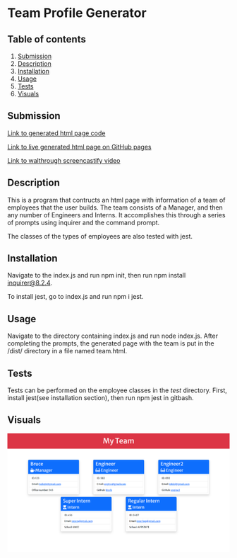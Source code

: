 # Team Profile Generator

  ## Table of contents
  1. [Submission](#submission)
  2. [Description](#description)
  3. [Installation](#installation)
  4. [Usage](#usage)
  5. [Tests](#tests)
  6. [Visuals](#visuals)

  ## Submission
  [Link to generated html page code](https://github.com/BBelk/team-profile-generator-project/blob/main/index.html)
  
  [Link to live generated html page on GitHub pages](https://bbelk.github.io/team-profile-generator-project/)

  [Link to walthrough screencastify video](https://watch.screencastify.com/v/0tedGRPeDhIo5IEc2QF3)


  ## Description
  This is a program that contructs an html page with information of a team of employees that the user builds. The team consists of a Manager, and then any number of Engineers and Interns. It accomplishes this through a series of prompts using inquirer and the command prompt.

  The classes of the types of employees are also tested with jest.
  ## Installation
  Navigate to the index.js and run npm init, then run npm install inquirer@8.2.4.

  To install jest, go to index.js and run npm i jest.
  ## Usage
  Navigate to the directory containing index.js and run node index.js. After completing the prompts, the generated page with the team is put in the /dist/ directory in a file named team.html.
  ## Tests
  Tests can be performed on the employee classes in the _test_ directory. First, install jest(see installation section), then run npm jest in gitbash.
  ## Visuals

 ![Alt text](instruct\Assets\BruceBelk-myTeam.png "Generated HTML Page Screenshot")